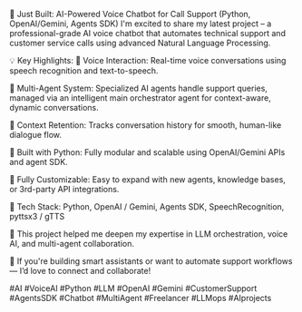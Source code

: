 🚀 Just Built: AI-Powered Voice Chatbot for Call Support (Python, OpenAI/Gemini, Agents SDK)
I'm excited to share my latest project – a professional-grade AI voice chatbot that automates technical support and customer service calls using advanced Natural Language Processing.

💡 Key Highlights:
🔹 Voice Interaction: Real-time voice conversations using speech recognition and text-to-speech.

🔹 Multi-Agent System: Specialized AI agents handle support queries, managed via an intelligent main orchestrator agent for context-aware, dynamic conversations.

🔹 Context Retention: Tracks conversation history for smooth, human-like dialogue flow.

🔹 Built with Python: Fully modular and scalable using OpenAI/Gemini APIs and agent SDK.

🔹 Fully Customizable: Easy to expand with new agents, knowledge bases, or 3rd-party API integrations.

🔧 Tech Stack: Python, OpenAI / Gemini, Agents SDK, SpeechRecognition, pyttsx3 / gTTS

💬 This project helped me deepen my expertise in LLM orchestration, voice AI, and multi-agent collaboration.

📢 If you're building smart assistants or want to automate support workflows — I’d love to connect and collaborate!

#AI #VoiceAI #Python #LLM #OpenAI #Gemini #CustomerSupport #AgentsSDK #Chatbot #MultiAgent #Freelancer #LLMops #AIprojects
